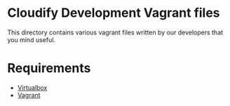 Cloudify Development Vagrant files
==================================

This directory contains various vagrant files written by our developers that you mind useful.

# Requirements

- [Virtualbox](https://www.virtualbox.org/wiki/Downloads)
- [Vagrant](https://www.vagrantup.com/downloads)